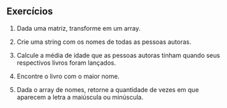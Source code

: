 ## Exercícios


1. Dada uma matriz, transforme em um array.


2. Crie uma string com os nomes de todas as pessoas autoras.


3. Calcule a média de idade que as pessoas autoras tinham quando seus respectivos livros foram lançados.


4. Encontre o livro com o maior nome.


5. Dada o array de nomes, retorne a quantidade de vezes em que aparecem a letra a maiúscula ou minúscula.